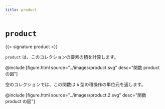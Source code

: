 ```yaml
---
title: product
---
```


# `product`

{{< signature product >}}

`product` は、このコレクションの要素の積を計算します。

@include [figure.html source="../images/product.svg" desc="関数 product の図"]

空のコレクションでは、この関数は `A` 型の積操作の単位元を返します。

@include [figure.html source="../images/product.2.svg" desc="関数 product の図"]
